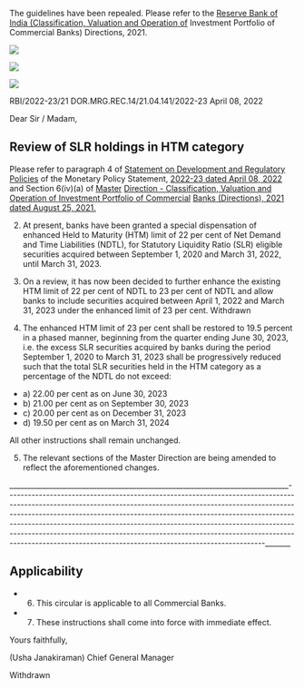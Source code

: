 The guidelines have been repealed. Please refer to the [Reserve Bank of India \(Classification, Valuation and Operation of](https://www.rbi.org.in/Scripts/BS_ViewMasDirections.aspx?id=12153)  Investment Portfolio of Commercial Banks) Directions, 2021.

![](_page_0_Picture_1.jpeg)

![](_page_0_Picture_2.jpeg)

![](_page_0_Picture_4.jpeg)

RBI/2022-23/21 DOR.MRG.REC.14/21.04.141/2022-23 April 08, 2022

Dear Sir / Madam,

## **Review of SLR holdings in HTM category**

Please refer to paragraph 4 of [Statement on Development and Regulatory Policies](https://www.rbi.org.in/Scripts/BS_PressReleaseDisplay.aspx?prid=53536) of the Monetary Policy Statement, [2022-23 dated April 08, 2022](https://www.rbi.org.in/Scripts/BS_PressReleaseDisplay.aspx?prid=53537) and Section 6(iv)(a) of [Master](https://www.rbi.org.in/Scripts/BS_ViewMasDirections.aspx?id=12153)  [Direction - Classification, Valuation and Operation of Investment Portfolio of Commercial](https://www.rbi.org.in/Scripts/BS_ViewMasDirections.aspx?id=12153)  [Banks \(Directions\), 2021 dated August 25, 2021.](https://www.rbi.org.in/Scripts/BS_ViewMasDirections.aspx?id=12153)

2. At present, banks have been granted a special dispensation of enhanced Held to Maturity (HTM) limit of 22 per cent of Net Demand and Time Liabilities (NDTL), for Statutory Liquidity Ratio (SLR) eligible securities acquired between September 1, 2020 and March 31, 2022, until March 31, 2023.

3. On a review, it has now been decided to further enhance the existing HTM limit of 22 per cent of NDTL to 23 per cent of NDTL and allow banks to include securities acquired between April 1, 2022 and March 31, 2023 under the enhanced limit of 23 per cent. Withdrawn

4. The enhanced HTM limit of 23 per cent shall be restored to 19.5 percent in a phased manner, beginning from the quarter ending June 30, 2023, i.e. the excess SLR securities acquired by banks during the period September 1, 2020 to March 31, 2023 shall be progressively reduced such that the total SLR securities held in the HTM category as a percentage of the NDTL do not exceed:

- a) 22.00 per cent as on June 30, 2023
- b) 21.00 per cent as on September 30, 2023
- c) 20.00 per cent as on December 31, 2023
- d) 19.50 per cent as on March 31, 2024

All other instructions shall remain unchanged.

5. The relevant sections of the Master Direction are being amended to reflect the aforementioned changes.

\_\_\_\_\_\_\_\_\_\_\_\_\_\_\_\_\_\_\_\_\_\_\_\_\_\_\_\_\_\_\_\_\_\_\_\_\_\_\_\_\_\_\_\_\_\_\_\_\_\_\_\_\_\_\_\_\_\_\_\_\_\_\_\_\_\_\_\_\_\_\_\_\_\_\_\_\_-----------------------------------------------------------------------------------------------------------------------------------------------------------------------------------------------------------------------------------------------------------------------------------------------------------------------------------------------------------------------------------------------------------------------------------------------------------------------------\_\_\_\_\_\_\_

## **Applicability**

- 6. This circular is applicable to all Commercial Banks.
- 7. These instructions shall come into force with immediate effect.

Yours faithfully,

(Usha Janakiraman) Chief General Manager

Withdrawn